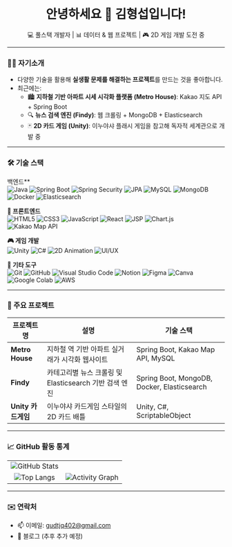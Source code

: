 <h1 align="center">안녕하세요 👋 김형섭입니다!</h1>
<p align="center">
  💻 풀스택 개발자 | 📊 데이터 & 웹 프로젝트 | 🎮 2D 게임 개발 도전 중
</p>

---

### 👨‍💻 자기소개

- 다양한 기술을 활용해 **실생활 문제를 해결하는 프로젝트**를 만드는 것을 좋아합니다.
- 최근에는:
  - 🏙️ **지하철 기반 아파트 시세 시각화 플랫폼 (Metro House)**: Kakao 지도 API + Spring Boot
  - 🔍 **뉴스 검색 엔진 (Findy)**: 웹 크롤링 + MongoDB + Elasticsearch
  - 🃏 **2D 카드 게임 (Unity)**: 이누야샤 플래시 게임을 참고해 독자적 세계관으로 개발 중

---

### 🛠️ 기술 스택

백엔드**  
![Java](https://img.shields.io/badge/Java-007396?style=flat&logo=java&logoColor=white)
![Spring Boot](https://img.shields.io/badge/Spring_Boot-6DB33F?style=flat&logo=spring-boot&logoColor=white)
![Spring Security](https://img.shields.io/badge/Spring_Security-6DB33F?style=flat&logo=spring-security&logoColor=white)
![JPA](https://img.shields.io/badge/JPA-59666C?style=flat&logo=hibernate&logoColor=white)
![MySQL](https://img.shields.io/badge/MySQL-4479A1?style=flat&logo=mysql&logoColor=white)
![MongoDB](https://img.shields.io/badge/MongoDB-47A248?style=flat&logo=mongodb&logoColor=white)
![Docker](https://img.shields.io/badge/Docker-2496ED?style=flat&logo=docker&logoColor=white)
![Elasticsearch](https://img.shields.io/badge/Elasticsearch-005571?style=flat&logo=elasticsearch&logoColor=white)

**🎨 프론트엔드**  
![HTML5](https://img.shields.io/badge/HTML5-E34F26?style=flat&logo=html5&logoColor=white)
![CSS3](https://img.shields.io/badge/CSS3-1572B6?style=flat&logo=css3&logoColor=white)
![JavaScript](https://img.shields.io/badge/JavaScript-F7DF1E?style=flat&logo=javascript&logoColor=black)
![React](https://img.shields.io/badge/React-61DAFB?style=flat&logo=react&logoColor=black)
![JSP](https://img.shields.io/badge/JSP-007396?style=flat&logo=java&logoColor=white)
![Chart.js](https://img.shields.io/badge/Chart.js-FF6384?style=flat&logo=chartdotjs&logoColor=white)
![Kakao Map API](https://img.shields.io/badge/Kakao%20Map%20API-FFCD00?style=flat&logo=kakao&logoColor=black)

**🎮 게임 개발**  
![Unity](https://img.shields.io/badge/Unity-000000?style=flat&logo=unity&logoColor=white)
![C#](https://img.shields.io/badge/C%23-239120?style=flat&logo=c-sharp&logoColor=white)
![2D Animation](https://img.shields.io/badge/2D_Animation-F78C6C?style=flat&logo=adobe-animate&logoColor=white)
![UI/UX](https://img.shields.io/badge/UI/UX-9146FF?style=flat&logo=figma&logoColor=white)

**🧰 기타 도구**  
![Git](https://img.shields.io/badge/Git-F05032?style=flat&logo=git&logoColor=white)
![GitHub](https://img.shields.io/badge/GitHub-181717?style=flat&logo=github&logoColor=white)
![Visual Studio Code](https://img.shields.io/badge/VS_Code-007ACC?style=flat&logo=visual-studio-code&logoColor=white)
![Notion](https://img.shields.io/badge/Notion-000000?style=flat&logo=notion&logoColor=white)
![Figma](https://img.shields.io/badge/Figma-F24E1E?style=flat&logo=figma&logoColor=white)
![Canva](https://img.shields.io/badge/Canva-00C4CC?style=flat&logo=canva&logoColor=white)
![Google Colab](https://img.shields.io/badge/Colab-F9AB00?style=flat&logo=google-colab&logoColor=white)
![AWS](https://img.shields.io/badge/AWS_EC2/RDS-FF9900?style=flat&logo=amazon-aws&logoColor=white)


---

### 📌 주요 프로젝트

| 프로젝트명 | 설명 | 기술 스택 |
|------------|------|-----------|
| **Metro House** | 지하철 역 기반 아파트 실거래가 시각화 웹사이트 | Spring Boot, Kakao Map API, MySQL |
| **Findy** | 카테고리별 뉴스 크롤링 및 Elasticsearch 기반 검색 엔진 | Spring Boot, MongoDB, Docker, Elasticsearch |
| **Unity 카드게임** | 이누야샤 카드게임 스타일의 2D 카드 배틀 | Unity, C#, ScriptableObject |

---

### 📈 GitHub 활동 통계

<table align="center">
  <tr>
    <td align="center">
      <img src="https://github-readme-stats.vercel.app/api?username=hyeongseop211&show_icons=true&theme=tokyonight&count_private=true&hide=contribs" alt="GitHub Stats" />
    </td>
<!--     <td align="center">
      <img src="https://readme-streak-stats.demolab.com?user=hyeongseop211&theme=tokyonight" alt="GitHub Streak" />
    </td> -->
  </tr>
  <tr>
    <td align="center">
      <img src="https://github-readme-stats.vercel.app/api/top-langs/?username=hyeongseop211&layout=compact&theme=tokyonight" alt="Top Langs" />
    </td>
    <td align="center">
      <img src="https://github-readme-activity-graph.vercel.app/graph?username=hyeongseop211&theme=tokyo-night&area=true" alt="Activity Graph" />
    </td>
  </tr>
</table>


---

### ✉️ 연락처

- 📫 이메일: gudtjq402@gmail.com  
- 📝 블로그 (추후 추가 예정)

